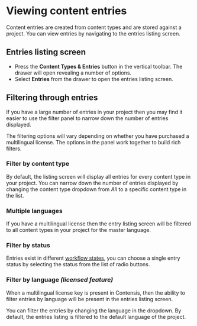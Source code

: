 # Viewing content entries
Content entries are created from content types and are stored against a project. You can view entries by navigating to the entries listing screen.

## Entries listing screen
- Press the **Content Types & Entries** button in the vertical toolbar. The drawer will open revealing a number of options.
- Select **Entries** from the drawer to open the entries listing screen.

## Filtering through entries
If you have a large number of entries in your project then you may find it easier to use the filter panel to narrow down the number of entries displayed.

The filtering options will vary depending on whether you have purchased a multilingual license. The options in the panel work together to build rich filters.

### Filter by content type
By default, the listing screen will display all entries for every content type in your project. You can narrow down the number of entries displayed by changing the content type dropdown from *All* to a specific content type in the list.

### Multiple languages
If you have a multilingual license then the entry listing screen will be filtered to all content types in your project for the master language.

### Filter by status
Entries exist in different [workflow states](/entries/workflow-states.md), you can choose a single entry status by selecting the status from the list of radio buttons.

### Filter by language *(licensed feature)*
When a multilingual license key is present in Contensis, then the ability to filter entries by language will be present in the entries listing screen.

You can filter the entries by changing the language in the dropdown. By default, the entries listing is filtered to the default language of the project.
